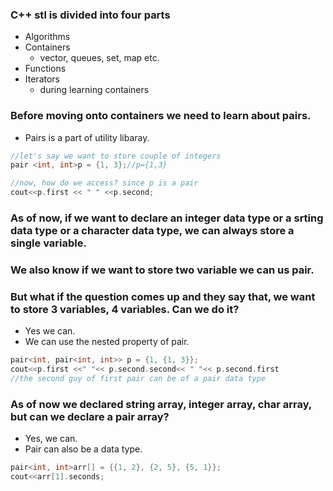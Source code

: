 ### C++ stl is divided into four parts

- Algorithms
- Containers
    - vector, queues, set, map etc.
- Functions
- Iterators
    - during learning containers


### Before moving onto containers we need to learn about pairs.

- Pairs is a part of utility libaray.

```c++
//let's say we want to store couple of integers
pair <int, int>p = {1, 3};//p={1,3}

//now, how do we access? since p is a pair
cout<<p.first << " " <<p.second;
```

### As of now, if we want to declare an integer data type or a srting data type or a character data type, we can always store a single variable.

### We also know if we want to store two variable we can us pair.

### But what if the question comes up and they say that, we want to store 3 variables, 4 variables. Can we do it?

- Yes we can.
- We can use the nested property of pair.

```c++
pair<int, pair<int, int>> p = {1, {1, 3}};
cout<<p.first <<" "<< p.second.second<< " "<< p.second.first
//the second guy of first pair can be of a pair data type
```

### As of now we declared string array, integer array, char array, but can we declare a pair array?

- Yes, we can.
- Pair can also be a data type.

```c++
pair<int, int>arr[] = {{1, 2}, {2, 5}, {5, 1}};
cout<<arr[1].seconds;
```